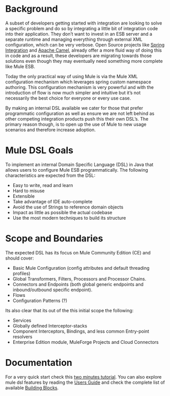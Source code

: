 # Background

A subset of developers getting started with integration are looking to solve a specific problem and do so by integrating a little bit of integration code into their application. They don’t want to invest in an ESB server and a separate runtime and managing everything through external XML configuration, which can be very verbose. Open Source projects like [Spring Integration](http://www.springsource.org/spring-integration) and [Apache Camel](http://camel.apache.org/), already offer a more fluid way of doing this in code and as a result, these developers are migrating towards those solutions even though they may eventually need something more complete like Mule ESB. 

Today the only practical way of using Mule is via the Mule XML configuration mechanism which leverages spring custom namespace authoring.  This configuration mechanism is very powerful and with the introduction of flow is now much simpler and intuitive but it’s not necessarily the best choice for everyone or every use case.

By making an internal DSL available we cater for those that prefer programmatic configuration as well as ensure we are not left behind as other competing integration products push this their own DSL’s.  The primary reason though, is to open up the use of Mule to new usage scenarios and therefore increase adoption.

# Mule DSL Goals

To implement an internal Domain Specific Language (DSL) in Java that allows users to configure Mule ESB programmatically. The following characteristics are expected from the DSL:

 - Easy to write, read and learn
 - Hard to misuse
 - Extensible
 - Take advantage of IDE auto-complete
 - Avoid the use of Strings to reference domain objects
 - Impact as little as possible the actual codebase
 - Use the most modern techniques to build its structure

# Scope and Boundaries

The expected DSL has its focus on Mule Community Edition (CE) and should cover:

 - Basic Mule Configuration (config attributes and default threading profiles)
 - Global Transformers, Filters, Processors and Processor Chains.
 - Connectors and Endpoints (both global generic endpoints and inbound/outbound specific endpoint).
 - Flows
 - Configuration Patterns (?)

Its also clear that its out of the this initial scope the following:

 - Services
 - Globally defined Interceptor-stacks
 - Component Interceptors, Bindings, and less common Entry-point resolvers
 - Enterprise Edition module, MuleForge Projects and Cloud Connectors

# Documentation

For a very quick start check this [two minutes tutorial](https://github.com/mulesoft/mule-dsl/wiki). You can also explore mule dsl features by reading the [Users Guide](https://github.com/mulesoft/mule-dsl/wiki/User-Guide) and check the complete list of available [Building Blocks](https://github.com/mulesoft/mule-dsl/wiki/Building-Blocks).